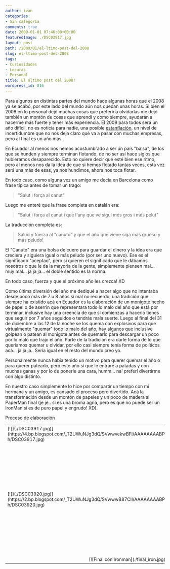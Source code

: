 ```yaml
---
author: ivan
categories:
- Sin categoría
comments: true
date: 2009-01-01 07:46:00+00:00
featuredImage: ./DSC03917.jpg
layout: post
path: /2009/01/el-ltimo-post-del-2008
slug: el-ltimo-post-del-2008
tags:
- Curiosidades
- Locuras
- Personal
title: El último post del 2008!
wordpress_id: 816
---
```


Para algunos en distintas partes del mundo hace algunas horas que el 2008 ya se acabó, por este lado del mundo aún nos quedan unas horas. Si bien el 2008 en lo personal dejó muchas cosas que preferiría olvidarlas me dejó también un montón de cosas que aprendí y como siempre, ayudarán a hacerme más fuerte y tener más experiencia. El 2009 para todos será un año difícil, no es noticia para nadie, una posible [estanflación](https://es.wikipedia.org/wiki/Estanflaci%C3%B3n), un nivel de incertidumbre que no nos deja claro qué va a pasar con muchas empresas, pero al final es un año más.

En Ecuador al menos nos hemos acostumbrado a ser un país "balsa", de los que se hunden y siempre terminan flotando, de no ser así hace siglos que hubieramos desaparecido. Esto no quiere decir que esté bien ese ritmo, pero al menos nos da la idea de que si hemos flotado tantas veces, esta vez será una más de esas, ya nos hundimos, ahora nos toca flotar.

En todo caso, como alguna vez un amigo me decía en Barcelona como frase típica antes de tomar un trago:

<blockquote>"Salut i força al canut"</blockquote>

Luego me enteré que la frase completa en catalán era:

<blockquote>"Salut i força al canut i que l'any que ve sigui més gros i més pelut"</blockquote>

La traducción completa es:

<blockquote>Salud y fuerza al "canuto" y que el año que viene siga más grueso y más peludo!</blockquote>

El "Canuto" era una bolsa de cuero para guardar el dinero y la idea era que creciera y siguiera igual o más peludo (por ser uno nuevo). Ese es el significado "aceptao", pero si quieren el significado que le dábamos nosotros o que le da la mayoría de la gente, simplemente piensen mal... muy mal... ja ja ja... el doble sentido es la norma.

En todo caso, fuerza y que el próximo año les crezca! XD

Como última diversión del año me dediqué a hacer algo que no intentaba desde poco más de 7 u 8 años si mal no recuerdo, una tradición que siempre ha existido acá en Ecuador es la elaboración de un monigote hecho de papel o de aserrín que representara todo lo malo del año que está por terminar, inclusive hay una creencia de que si comienzas a hacerlo tienes que seguir por 7 años seguidos o tendrás mala suerte. Luego al final del 31 de diciembre a las 12 de la noche se los quema con explosivos para que virtualmente "quemar" todo lo malo del año, hay algunos que inclusive golpean o patean al monigote antes de quemarlo para descargar un poco por lo malo que trajo el año. Parte de la tradición era darle forma de lo que queríamos quemar u olvidar, por ello casi siempre tenía forma de políticos acá... ja ja ja.. Sería igual en el resto del mundo creo yo.

Personalmente nunca había tenido un motivo para querer quemar el año o para querer patearlo, pero este año sí que le entraré a patadas y con muchas ganas y por lo de ponerle una cara, humm... na' preferí divertirme con algo distinto.

En nuestro caso simplemente lo hice por compartir un tiempo con mi hermana y un amigo, es cansado el proceso pero divertido. Acá la transformación desde un montón de papeles y un poco de madera al PaperMan final (je je.. sí es una broma agria, pero es que no puede ser un IronMan si es de puro papel y engrudo! XD).

<table width="100%" >
Proceso de elaboración<tbody ><tr >

<td valign="top" >
[![](./DSC03917.jpg)](https://4.bp.blogspot.com/_T2UWuNJg3dQ/SVwwvekwBFI/AAAAAAAABPg/rgadQhf6Kt4/s1600-h/DSC03917.jpg)

</td>

<td >
[![](./DSC03918.jpg)](https://3.bp.blogspot.com/_T2UWuNJg3dQ/SVwwvgPy5BI/AAAAAAAABPo/vjdIehQckDM/s1600-h/DSC03918.jpg)

</td>

<td >
[![](./DSC03919.jpg)](https://1.bp.blogspot.com/_T2UWuNJg3dQ/SVwwv4b7VMI/AAAAAAAABPw/PFxRraRVMrA/s1600-h/DSC03919.jpg)

</td>
</tr>
<tr >

<td >
[![](./DSC03920.jpg)](https://2.bp.blogspot.com/_T2UWuNJg3dQ/SVwwwB87CII/AAAAAAAABP4/BooN4FxwlMs/s1600-h/DSC03920.jpg)

</td>

<td >
[![](./DSC03921.jpg)](https://3.bp.blogspot.com/_T2UWuNJg3dQ/SVwwwjjuHZI/AAAAAAAABQA/dpm3CBmTvYw/s1600-h/DSC03921.jpg)

</td>

<td >

[![](./pre-iron.jpg)](https://3.bp.blogspot.com/_T2UWuNJg3dQ/SVxBa7XR_RI/AAAAAAAABQI/Tbw60XT7ztI/s1600-h/pre-iron.jpg)

</td>
</tr>
<tr >

<td colspan="3" align="center" >
[![Final con Ironman](./final_iron.jpg)](https://2.bp.blogspot.com/_T2UWuNJg3dQ/SVxBbEZfGAI/AAAAAAAABQQ/YeRwQXLebBo/s1600-h/final_iron.jpg)
Me pregunto si nos sacarán en Maxim por estar en una foto con Mr. Stark :P

</td>
</tr></tbody></table>
